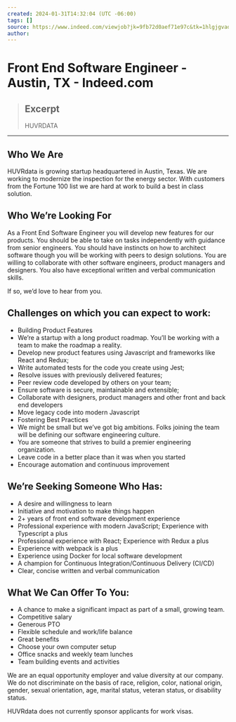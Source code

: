 ```yaml
---
created: 2024-01-31T14:32:04 (UTC -06:00)
tags: []
source: https://www.indeed.com/viewjob?jk=9fb72d0aef71e97c&tk=1hlgjgvadk271800&from=serp&vjs=3
author: 
---
```


# Front End Software Engineer - Austin, TX - Indeed.com

> ## Excerpt
> HUVRDATA

---
## Who We Are

HUVRdata is growing startup headquartered in Austin, Texas. We are working to modernize the inspection for the energy sector. With customers from the Fortune 100 list we are hard at work to build a best in class solution.

  

## Who We’re Looking For

As a Front End Software Engineer you will develop new features for our products. You should be able to take on tasks independently with guidance from senior engineers. You should have instincts on how to architect software though you will be working with peers to design solutions. You are willing to collaborate with other software engineers, product managers and designers. You also have exceptional written and verbal communication skills.

If so, we’d love to hear from you.

## Challenges on which you can expect to work:

-   Building Product Features
-   We’re a startup with a long product roadmap. You’ll be working with a team to make the roadmap a reality.
-   Develop new product features using Javascript and frameworks like React and Redux;
-   Write automated tests for the code you create using Jest;
-   Resolve issues with previously delivered features;
-   Peer review code developed by others on your team;
-   Ensure software is secure, maintainable and extensible;
-   Collaborate with designers, product managers and other front and back end developers
-   Move legacy code into modern Javascript
-   Fostering Best Practices
-   We might be small but we’ve got big ambitions. Folks joining the team will be defining our software engineering culture.
-   You are someone that strives to build a premier engineering organization.
-   Leave code in a better place than it was when you started
-   Encourage automation and continuous improvement

## We’re Seeking Someone Who Has:

-   A desire and willingness to learn
-   Initiative and motivation to make things happen
-   2+ years of front end software development experience
-   Professional experience with modern JavaScript; Experience with Typescript a plus
-   Professional experience with React; Experience with Redux a plus
-   Experience with webpack is a plus
-   Experience using Docker for local software development
-   A champion for Continuous Integration/Continuous Delivery (CI/CD)
-   Clear, concise written and verbal communication

## What We Can Offer To You:

-   A chance to make a significant impact as part of a small, growing team.
-   Competitive salary
-   Generous PTO
-   Flexible schedule and work/life balance
-   Great benefits
-   Choose your own computer setup
-   Office snacks and weekly team lunches
-   Team building events and activities

We are an equal opportunity employer and value diversity at our company. We do not discriminate on the basis of race, religion, color, national origin, gender, sexual orientation, age, marital status, veteran status, or disability status.

HUVRdata does not currently sponsor applicants for work visas.
